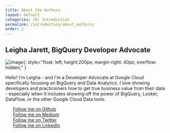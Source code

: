 ```yaml
---
title: About the Authors
layout: default
categories: (0) Introduction
permalink: /introduction/about_authors/
order: 1
---
```


## Leigha Jarett, BigQuery Developer Advocate
![image]({{site.baseurl}}/assets/images/leigha_headshot.png){: style="float: left; height:200px; margin-right: 40px; overflow: hidden;" }

Hello! I'm Leigha - and I'm a Developer Advocate at Google Cloud specifically focusing on BigQuery and Data Analytics. I love showing developers and practicioners how to get true business value from their data - especially when it includes showing off the power of BigQuery, Looker, DataFlow, or the other Google Cloud Data tools. 

<ul style="list-style-type: none;">
    <li><a href="{{ site.github_link }}" class="icon brands fa-github">  Follow me on Github</a></li>
    <li><a href="{{ site.medium_link }}" class="icon brands fa-medium-m"> Follow me on Medium</a></li>
    <li><a href="{{ site.twitter_link }}" class="icon brands fa-twitter"> Follow me on Twitter</a></li>
    <li><a href="{{ site.linkedin_link }}" class="icon brands fa-linkedin"> Follow me on LinkedIn</a></li>
</ul>